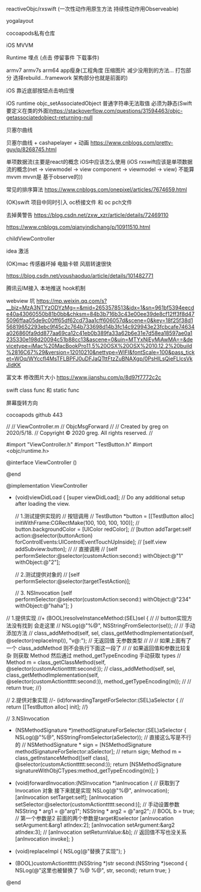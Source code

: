 reactiveObjc/rxswift (一次性动作用原生方法 持续性动作用Observeable)

yogalayout

cocoapods私有仓库

iOS MVVM

Runtime 埋点 (点击 停留事件 下载事件)

armv7 armv7s arm64 app瘦身(工程角度 压缩图片 减少没用到的方法... 打包部分 选择rebuild...framework 架构部分也就是前面的)

iOS 靠近底部按钮点击响应慢

iOS runtime objc_setAssociatedObject 普通字符串无法取值 必须为静态(Swift要定义在类的外面)https://stackoverflow.com/questions/31594463/objc-getassociatedobject-returning-null

贝塞尔曲线

贝塞尔曲线 + cashapelayer + 动画 https://www.cnblogs.com/pretty-guy/p/8268745.html

单项数据流(主要是react的概念 iOS中应该怎么使用 (iOS rxswift应该是单项数据流的概念(net -> viewmodel -> view component -> viewmodel -> view) 不能算mvvm mvvn是 基于observe的))

常见的排序算法 https://www.cnblogs.com/onepixel/articles/7674659.html

(OK)swift 项目中同时引入 oc桥接文件 和 oc pch文件

去掉黄警告 https://blog.csdn.net/zxw_xzr/article/details/72469110

https://www.cnblogs.com/qianyindichang/p/10911510.html

childViewController

idea 激活

(OK)mac 传感器坏掉 电脑卡顿 风扇转速很快

https://blog.csdn.net/youshaoduo/article/details/101482771

腾讯云IM接入 本地推送 hook机制 

webview 坑 https://mp.weixin.qq.com/s?__biz=MzA3NTYzODYzMg==&mid=2653578513&idx=1&sn=961bf5394eecde40a43060550b81b0bb&chksm=84b3b716b3c43e00ee39de8cf12ff3f8d475096ffaa05de9c00ff65df62cd73aa1cff606057d&scene=0&key=18f25f38d156819652293ebc9f45c2c764b733698d14b3fc14c929943e23fcbcafe74634a026860fa9dd877aa69ca12c41eb0b389fa33a62b6e31e7d58ea18597ae0a1235330e198d20094c51b88cc13&ascene=0&uin=MTYxNjEyMjAwMA==&devicetype=iMac%20MacBookPro11,5%20OSX%20OSX%2010.12.2%20build%2816C67%29&version=12010210&nettype=WIFI&fontScale=100&pass_ticket=WOq/WYccfl4MsTFLBPFJ0uDFJaQTttFtzZuBNAXgp/0PsHlLsQieFLlcsVkJldKK



富文本 修改图片大小 https://www.jianshu.com/p/8d97f7772c2c


swift class func 和 static func

屏幕旋转方向

cocoapods github 443









//
//  ViewController.m
//  ObjcMsgForward
//
//  Created by greg on 2020/5/18.
//  Copyright © 2020 greg. All rights reserved.
//

#import "ViewController.h"
#import "TestButton.h"
#import <objc/runtime.h>

@interface ViewController ()

@end

@implementation ViewController

- (void)viewDidLoad {
    [super viewDidLoad];
    // Do any additional setup after loading the view.
    
    // 1.测试提供实现的
    // 按钮调用
//    TestButton *button = [[TestButton alloc] initWithFrame:CGRectMake(100, 100, 100, 100)];
//    button.backgroundColor = [UIColor redColor];
//    [button addTarget:self action:@selector(buttonAction) forControlEvents:UIControlEventTouchUpInside];
//    [self.view addSubview:button];
//    // 直接调用
//    [self performSelector:@selector(customAction:second:) withObject:@"1" withObject:@"2"];
    
    
    // 2.测试提供对象的
    // [self performSelector:@selector(targetTestAction)];
    
    
    
    // 3. NSInvocation
    [self performSelector:@selector(customAction:second:) withObject:@"234" withObject:@"haha"];
}

// 1.提供实现
//+ (BOOL)resolveInstanceMethod:(SEL)sel {
//    // button实现方法没有找到 会走这里
//    NSLog(@"%@", NSStringFromSelector(sel));
//    // 手动添加方法
//    class_addMethod(self, sel, class_getMethodImplementation(self, @selector(replaceImpl)), "v@:"); // 无返回值 无参数类型
//
//    // 如果上面有了一个 class_addMethod 则不会执行下面这一段了
//    // 如果返回值和参数比较复杂 则获取 Method 然后通过 method_getTypeEncoding 手动获取 types
//    Method m = class_getClassMethod(self, @selector(customActionttttt:second:));
//    class_addMethod(self, sel, class_getMethodImplementation(self, @selector(customActionttttt:second:)), method_getTypeEncoding(m));
//
//    return true;
//}

// 2.提供对象实现
//- (id)forwardingTargetForSelector:(SEL)aSelector {
//    return [[TestButton alloc] init];
//}

// 3.NSInvocation
- (NSMethodSignature *)methodSignatureForSelector:(SEL)aSelector {
    NSLog(@"%@", NSStringFromSelector(aSelector));
    // 直接这么写是不行的
//    NSMethodSignature * sign = [NSMethodSignature methodSignatureForSelector:aSelector];
//    return sign;
    Method m = class_getInstanceMethod([self class], @selector(customActionttttt:second:));
    return [NSMethodSignature signatureWithObjCTypes:method_getTypeEncoding(m)];
}

- (void)forwardInvocation:(NSInvocation *)anInvocation {
    // 获取到了 Invocation 对象 接下来就是实现
    NSLog(@"%@", anInvocation);
    [anInvocation setTarget:self];
    [anInvocation setSelector:@selector(customActionttttt:second:)];
    // 手动设置参数
    NSString * arg1 = @"arg1";
    NSString * arg2 = @"arg2";
//    BOOL b = true;
    // 第一个参数是2 前面的两个参数是target和selector
    [anInvocation setArgument:&arg1 atIndex:2];
    [anInvocation setArgument:&arg2 atIndex:3];
//    [anInvocation setReturnValue:&b]; // 返回值不写也没关系
    [anInvocation invoke];
}





- (void)replaceImpl {
    NSLog(@"替换了实现");
}

- (BOOL)customActionttttt:(NSString *)str second:(NSString *)second {
    NSLog(@"这里也被替换了 %@  %@", str, second);
    return true;
}



@end

